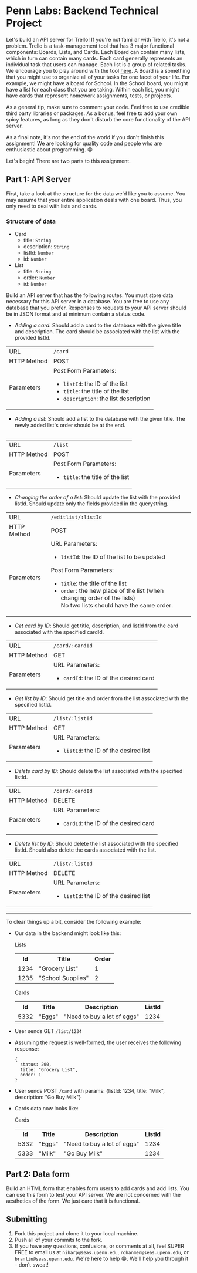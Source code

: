# Penn Labs: Backend Technical Project
Let's build an API server for Trello! If you're not familiar with Trello, it's not a problem. Trello is a task-management tool
that has 3 major functional components: Boards, Lists, and Cards. Each Board can contain many lists, which in turn can contain many cards. 
Each card generally represents an individual task that users can manage. Each list is a group of related tasks. We encourage you to play 
around with the tool [here](http://www.trello.com). A Board is a something that you might use to organize all of your tasks for one facet of your life. For example, we might have a board for School. In the School board, you might have a list for each class that you are taking. Within each list, you might have cards that represent homework assignments, tests, or projects. 

As a general tip, make sure to comment your code. Feel free to use credible third party libraries or packages. As a bonus, feel free to add your own spicy features, as long as they don't disturb the core functionality of the API server.

As a final note, it's not the end of the world if you don't finish this assignment! We are looking for quality code and people who are enthusiastic about programming. 😀

Let's begin! There are two parts to this assignment. 

## Part 1: API Server
First, take a look at the structure for the data we'd like you to assume. You may assume that your entire application deals with one board. Thus, you only need to deal with lists and cards.

### Structure of data
- Card
  - title: `String`
  - description: `String`
  - listId: `Number`
  - id: `Number`
- List
  - title: `String`
  - order: `Number`
  - id: `Number`

Build an API server that has the following routes. 
You must store data necessary for this API server in a database. You are free to use any database that you prefer.
Responses to requests to your API server should be in JSON format and at minimum contain a status code.

- *Adding a card*: Should add a card to the database with the given title and description. The card should be associated with the list with the provided listId.
<table>
  <tbody>
    <tr>
      <td>URL</td>
      <td><code>/card</code></td>
    </tr>
    <tr>
      <td>HTTP Method</td>
      <td>POST</td>
    </tr>
    <tr>
      <td>Parameters</td>
      <td>
        Post Form Parameters:
        <ul>
          <li><code>listId</code>: the ID of the list</li>
          <li><code>title</code>: the title of the list</li>
          <li><code>description</code>: the list description</li>
        </ul>
      </td>
    </tr>
  </tbody>
<table>

- *Adding a list*: Should add a list to the database with the given title. The newly added list's order should be at the end.

<table>
  <tbody>
    <tr>
      <td>URL</td>
      <td><code>/list</code></td>
    </tr>
    <tr>
      <td>HTTP Method</td>
      <td>POST</td>
    </tr>
    <tr>
      <td>Parameters</td>
      <td>
        Post Form Parameters:
        <ul>
          <li><code>title</code>: the title of the list</li>
        </ul>
      </td>
    </tr>
  </tbody>
</table>

- *Changing the order of a list*: Should update the list with the provided listId. Should update only the fields provided in the querystring.

<table>
  <tbody>
    <tr>
      <td>URL</td>
      <td><code>/editlist/:listId</code></td>
    </tr>
    <tr>
      <td>HTTP Method</td>
      <td>POST</td>
    </tr>
    <tr>
      <td>Parameters</td>
      <td>
        URL Parameters:
        <ul>
          <li><code>listId</code>: the ID of the list to be updated</li>
        </ul>
        Post Form Parameters:
        <ul>
          <li><code>title</code>: the title of the list</li>
          <li><code>order</code>: the new place of the list (when changing order of the lists)<br>No two lists should have the same order.</li>
        </ul>
      </td>
    </tr>
  </tbody>
</table>

- *Get card by ID*: Should get title, description, and listId from the card associated with the specified cardId.

<table>
  <tbody>
    <tr>
      <td>URL</td>
      <td><code>/card/:cardId</code></td>
    </tr>
    <tr>
      <td>HTTP Method</td>
      <td>GET</td>
    </tr>
    <tr>
      <td>Parameters</td>
      <td>
        URL Parameters:
        <ul>
          <li><code>cardId</code>: the ID of the desired card</li>
        </ul>
      </td>
    </tr>
  </tbody>
</table>

- *Get list by ID*: Should get title and order from the list associated with the specified listId.

<table>
  <tbody>
    <tr>
      <td>URL</td>
      <td><code>/list/:listId</code></td>
    </tr>
    <tr>
      <td>HTTP Method</td>
      <td>GET</td>
    </tr>
    <tr>
      <td>Parameters</td>
      <td>
        URL Parameters:
        <ul>
          <li><code>listId</code>: the ID of the desired list</li>
        </ul>
      </td>
    </tr>
  </tbody>
</table>

- *Delete card by ID*: Should delete the list associated with the specified listId.

<table>
  <tbody>
    <tr>
      <td>URL</td>
      <td><code>/card/:cardId</code></td>
    </tr>
    <tr>
      <td>HTTP Method</td>
      <td>DELETE</td>
    </tr>
    <tr>
      <td>Parameters</td>
      <td>
        URL Parameters:
        <ul>
          <li><code>cardId</code>: the ID of the desired card</li>
        </ul>
      </td>
    </tr>
  </tbody>
</table>

- *Delete list by ID*: Should delete the list associated with the specified listId. Should also delete the cards associated with the list.

<table>
  <tbody>
    <tr>
      <td>URL</td>
      <td><code>/list/:listId</code></td>
    </tr>
    <tr>
      <td>HTTP Method</td>
      <td>DELETE</td>
    </tr>
    <tr>
      <td>Parameters</td>
      <td>
        URL Parameters:
        <ul>
          <li><code>listId</code>: the ID of the desired list</li>
        </ul>
      </td>
    </tr>
  </tbody>
</table>

<hr>

To clear things up a bit, consider the following example:
- Our data in the backend might look like this:

  Lists
  <table>
    <tr>
      <th>
        Id
      </th>
      <th>
        Title
      </th>
      <th>
        Order
      </th>
    </tr>
    <tr>
      <td>
        1234
      </td>
      <td>
        "Grocery List"
      </td>
      <td>
        1
      </td>
    </tr>
    <tr>
      <td>
        1235
      </td>
      <td>
        "School Supplies"
      </td>
      <td>
        2
      </td>
    </tr>
  </table>

  Cards
  <table>
    <tr>
      <th>
        Id
      </th>
      <th>
        Title
      </th>
      <th>
        Description
      </th>
      <th>
        ListId
      </th>
    </tr>
    <tr>
      <td>
        5332
      </td>
      <td>
        "Eggs"
      </td>
      <td>
        "Need to buy a lot of eggs"
      </td>
      <td>
        1234
      </td>
    </tr>
  </table>

- User sends GET `/list/1234`
- Assuming the request is well-formed, the user receives the following response:
  ```
  {
    status: 200,
    title: "Grocery List",
    order: 1
  }
  ```
- User sends POST `/card` with params: {listId: 1234, title: "Milk", description: "Go Buy Milk"}
- Cards data now looks like:

  Cards
  <table>
    <tr>
      <th>
        Id
      </th>
      <th>
        Title
      </th>
      <th>
        Description
      </th>
      <th>
        ListId
      </th>
    </tr>
    <tr>
      <td>
        5332
      </td>
      <td>
        "Eggs"
      </td>
      <td>
        "Need to buy a lot of eggs"
      </td>
      <td>
        1234
      </td>
    </tr>
    <tr>
      <td>
        5333
      </td>
      <td>
        "Milk"
      </td>
      <td>
        "Go Buy Milk"
      </td>
      <td>
        1234
      </td>
    </tr>
  </table>

## Part 2: Data form
Build an HTML form that enables form users to add cards and add lists. You can use this form to test your API server. We are not concerned with the aesthetics of the form. We just care that it is functional.

## Submitting
1. Fork this project and clone it to your local machine.
2. Push all of your commits to the fork.
3. If you have any questions, confusions, or comments at all, feel SUPER FREE to email us at `niharp@seas.upenn.edu`, `rohanmen@seas.upenn.edu`, or `branlin@seas.upenn.edu`. We're here to help 😁. We'll help you through it - don't sweat!
